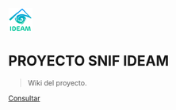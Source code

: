 ![logo](assets/img/logo.jpg)

# PROYECTO SNIF IDEAM

> Wiki del proyecto.

[Consultar](/README.md)

<!-- ![color](#00b27c) -->
